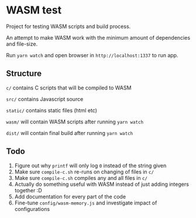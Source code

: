 # WASM test

Project for testing WASM scripts and build process.

An attempt to make WASM work with the minimum amount of dependencies and file-size.

Run `yarn watch` and open browser in `http://localhost:1337` to run app.

## Structure

`c/` contains C scripts that will be compiled to WASM

`src/` contains Javascript source

`static/` contains static files (html etc)

`wasm/` will contain WASM scripts after running `yarn watch`

`dist/` will contain final build after running `yarn watch`

## Todo

1. Figure out why `printf` will only log `0` instead of the string given
1. Make sure `compile-c.sh` re-runs on changing of files in `c/`
1. Make sure `compile-c.sh` compiles any and all files in `c/`
1. Actually do something useful with WASM instead of just adding integers together :D
1. Add documentation for every part of the code
1. Fine-tune `config/wasm-memory.js` and investigate impact of configurations